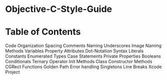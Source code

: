 Objective-C-Style-Guide
=======================

Table of Contents
=======================

 Code Organization
 Spacing
 Comments
 Naming
  Underscores
  Image Naming
 Methods
 Variables
 Property Attributes
 Dot-Notation Syntax
 Literals
 Constants
 Enumerated Types
 Case Statements
 Private Properties
 Booleans
 Conditionals
 Ternary Operator
 Init Methods
 Class Constructor Methods
 CGRect Functions
 Golden Path
 Error handling
 Singletons
 Line Breaks
 Xcode Project




